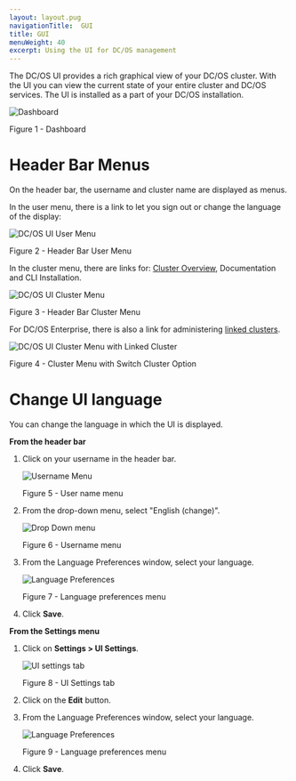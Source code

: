 ```yaml
---
layout: layout.pug
navigationTitle:  GUI
title: GUI
menuWeight: 40
excerpt: Using the UI for DC/OS management
---
```


The DC/OS UI provides a rich graphical view of your DC/OS cluster. With the UI you can view the current state of your entire cluster and DC/OS services. The UI is installed as a part of your DC/OS installation.

![Dashboard](/mesosphere/dcos/2.2/img/dashboard-ee-1-12.png)

Figure 1 - Dashboard

# Header Bar Menus

On the header bar, the username and cluster name are displayed as menus.

In the user menu, there is a link to let you sign out or change the language of the display:

![DC/OS UI User Menu](/mesosphere/dcos/2.2/img/GUI-change-UI-language-selector.png)

Figure 2 - Header Bar User Menu

In the cluster menu, there are links for: [Cluster Overview](/mesosphere/dcos/2.2/gui/cluster/), Documentation and CLI Installation.

![DC/OS UI Cluster Menu](/mesosphere/dcos/2.2/img/header-bar-cluster-dropdown-1-12.png)

Figure 3 - Header Bar Cluster Menu

For DC/OS Enterprise, there is also a link for administering [linked clusters](/mesosphere/dcos/2.2/administering-clusters/multiple-clusters/cluster-links/).

![DC/OS UI Cluster Menu with Linked Cluster](/mesosphere/dcos/2.2/img/switch-cluster-1-12.png)

Figure 4 - Cluster Menu with Switch Cluster Option

# Change UI language

You can change the language in which the UI is displayed. 

**From the header bar**

1. Click on your username in the header bar.

    ![Username Menu](/mesosphere/dcos/2.2/img/GUI-change-UI-settings-menu-3.png)

    Figure 5 - User name menu

1. From the drop-down menu, select "English (change)".

    ![Drop Down menu](/mesosphere/dcos/2.2/img/GUI-change-UI-language-selector.png)

    Figure 6 - Username menu

1. From the Language Preferences window, select your language.

    ![Language Preferences](/mesosphere/dcos/2.2/img/GUI-change-UI-settings-menu-2.png)

    Figure 7 - Language preferences menu

1. Click **Save**.

<a name="settings-language"></a>
**From the Settings menu**

1. Click on **Settings > UI Settings**.

    ![UI settings tab](/mesosphere/dcos/2.2/img/GUI-change-UI-settings-menu-1.png)

    Figure 8 - UI Settings tab

1. Click on the **Edit** button.

1. From the Language Preferences window, select your language.

    ![Language Preferences](/mesosphere/dcos/2.2/img/GUI-change-UI-settings-menu-2.png)

    Figure 9 - Language preferences menu
1. Click **Save**.

